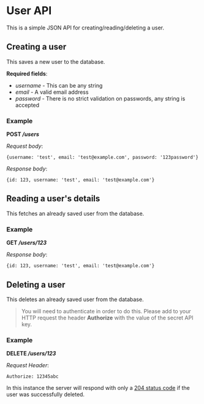 # User API

This is a simple JSON API for creating/reading/deleting a user.

## Creating a user

This saves a new user to the database.

**Required fields**:

* *username* - This can be any string
* *email* - A valid email address
* *password* - There is no strict validation on passwords, any string is accepted

### Example

**POST */users***

*Request body*:
```
{username: 'test', email: 'test@example.com', password: '123password'}
```

*Response body*:

```
{id: 123, username: 'test', email: 'test@example.com'}
```

## Reading a user's details

This fetches an already saved user from the database.

### Example

**GET */users/123***

*Response body*:

```
{id: 123, username: 'test', email: 'test@example.com'}
```

## Deleting a user

This deletes an already saved user from the database.

> You will need to authenticate in order to do this. Please add to your HTTP request the header **Authorize** with the value of the secret API key.

### Example

**DELETE */users/123***

*Request Header*:

```
Authorize: 12345abc
```

In this instance the server will respond with only a [204 status code](http://httpstatus.es/204) if the user was successfully deleted.
